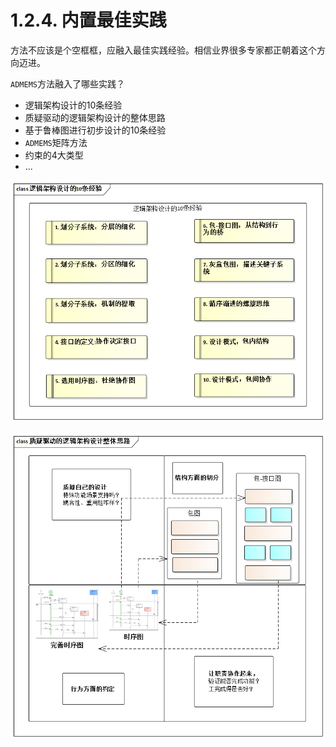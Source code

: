 # 1.2.4. 内置最佳实践

方法不应该是个空框框，应融入最佳实践经验。相信业界很多专家都正朝着这个方向迈进。

`ADMEMS`方法融入了哪些实践？

- 逻辑架构设计的10条经验
- 质疑驱动的逻辑架构设计的整体思路
- 基于鲁棒图进行初步设计的10条经验
- `ADMEMS`矩阵方法
- 约束的4大类型
- ...

![逻辑架构设计的10条经验](images/逻辑架构设计的10条经验.png)

![质疑驱动的逻辑架构设计整体思路](images/质疑驱动的逻辑架构设计整体思路.png)